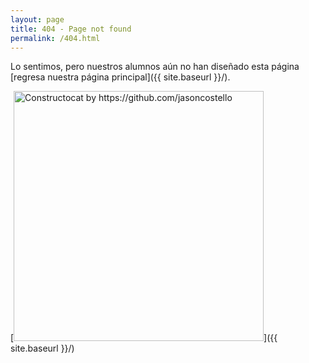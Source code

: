 ```yaml
---
layout: page
title: 404 - Page not found
permalink: /404.html
---
```


Lo sentimos, pero nuestros alumnos aún no han diseñado esta página [regresa nuestra página principal]({{ site.baseurl }}/).

[<img src="{{ site.baseurl }}/images/404.jpg" alt="Constructocat by https://github.com/jasoncostello" style="width: 400px;"/>]({{ site.baseurl }}/)
